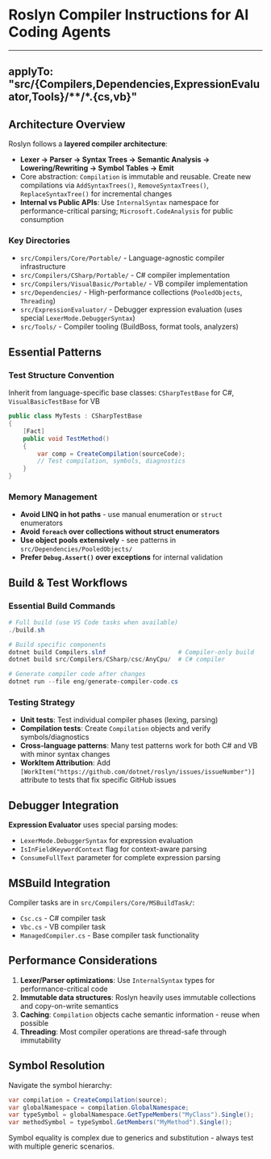 # Roslyn Compiler Instructions for AI Coding Agents

---
applyTo: "src/{Compilers,Dependencies,ExpressionEvaluator,Tools}/**/*.{cs,vb}"
---

## Architecture Overview

Roslyn follows a **layered compiler architecture**:
- **Lexer → Parser → Syntax Trees → Semantic Analysis → Lowering/Rewriting → Symbol Tables → Emit**
- Core abstraction: `Compilation` is immutable and reusable. Create new compilations via `AddSyntaxTrees()`, `RemoveSyntaxTrees()`, `ReplaceSyntaxTree()` for incremental changes
- **Internal vs Public APIs**: Use `InternalSyntax` namespace for performance-critical parsing; `Microsoft.CodeAnalysis` for public consumption

### Key Directories
- `src/Compilers/Core/Portable/` - Language-agnostic compiler infrastructure
- `src/Compilers/CSharp/Portable/` - C# compiler implementation  
- `src/Compilers/VisualBasic/Portable/` - VB compiler implementation
- `src/Dependencies/` - High-performance collections (`PooledObjects`, `Threading`)
- `src/ExpressionEvaluator/` - Debugger expression evaluation (uses special `LexerMode.DebuggerSyntax`)
- `src/Tools/` - Compiler tooling (BuildBoss, format tools, analyzers)

## Essential Patterns

### Test Structure Convention
Inherit from language-specific base classes: `CSharpTestBase` for C#, `VisualBasicTestBase` for VB
```cs
public class MyTests : CSharpTestBase
{
    [Fact]
    public void TestMethod()
    {
        var comp = CreateCompilation(sourceCode);
        // Test compilation, symbols, diagnostics
    }
}
```

### Memory Management
- **Avoid LINQ in hot paths** - use manual enumeration or `struct` enumerators
- **Avoid `foreach` over collections without struct enumerators** 
- **Use object pools extensively** - see patterns in `src/Dependencies/PooledObjects/`
- **Prefer `Debug.Assert()` over exceptions** for internal validation

## Build & Test Workflows

### Essential Build Commands
```powershell
# Full build (use VS Code tasks when available)
./build.sh

# Build specific components  
dotnet build Compilers.slnf                    # Compiler-only build
dotnet build src/Compilers/CSharp/csc/AnyCpu/  # C# compiler

# Generate compiler code after changes
dotnet run --file eng/generate-compiler-code.cs
```

### Testing Strategy
- **Unit tests**: Test individual compiler phases (lexing, parsing)
- **Compilation tests**: Create `Compilation` objects and verify symbols/diagnostics
- **Cross-language patterns**: Many test patterns work for both C# and VB with minor syntax changes
- **WorkItem Attribution**: Add `[WorkItem("https://github.com/dotnet/roslyn/issues/issueNumber")]` attribute to tests that fix specific GitHub issues

## Debugger Integration

**Expression Evaluator** uses special parsing modes:
- `LexerMode.DebuggerSyntax` for expression evaluation
- `IsInFieldKeywordContext` flag for context-aware parsing
- `ConsumeFullText` parameter for complete expression parsing

## MSBuild Integration

Compiler tasks are in `src/Compilers/Core/MSBuildTask/`:
- `Csc.cs` - C# compiler task
- `Vbc.cs` - VB compiler task  
- `ManagedCompiler.cs` - Base compiler task functionality

## Performance Considerations

1. **Lexer/Parser optimizations**: Use `InternalSyntax` types for performance-critical code
2. **Immutable data structures**: Roslyn heavily uses immutable collections and copy-on-write semantics
3. **Caching**: `Compilation` objects cache semantic information - reuse when possible
4. **Threading**: Most compiler operations are thread-safe through immutability

## Symbol Resolution

Navigate the symbol hierarchy:
```cs
var compilation = CreateCompilation(source);
var globalNamespace = compilation.GlobalNamespace;
var typeSymbol = globalNamespace.GetTypeMembers("MyClass").Single();
var methodSymbol = typeSymbol.GetMembers("MyMethod").Single();
```

Symbol equality is complex due to generics and substitution - always test with multiple generic scenarios.